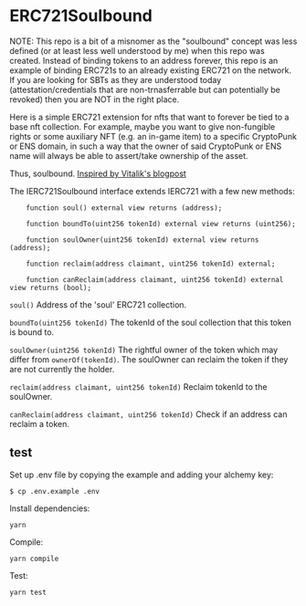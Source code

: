 # ERC721Soulbound

NOTE: This repo is a bit of a misnomer as the "soulbound" concept was less defined (or at least less well understood by me) when this repo was created. Instead of binding tokens to an address forever, this repo is an example of binding ERC721s to an already existing ERC721 on the network. If you are looking for SBTs as they are understood today (attestation/credentials that are non-trnasferrable but can potentially be revoked) then you are NOT in the right place.

Here is a simple ERC721 extension for nfts that want to forever be tied to a base nft collection. For example, maybe you want to give non-fungible rights or some auxiliary NFT (e.g. an in-game item) to a specific CryptoPunk or ENS domain, in such a way that the owner of said CryptoPunk or ENS name will always be able to assert/take ownership of the asset.

Thus, soulbound. [Inspired by Vitalik's blogpost](https://vitalik.ca/general/2022/01/26/soulbound.html)

The IERC721Soulbound interface extends IERC721 with a few new methods:

```
    function soul() external view returns (address);

    function boundTo(uint256 tokenId) external view returns (uint256);
 
    function soulOwner(uint256 tokenId) external view returns (address);

    function reclaim(address claimant, uint256 tokenId) external;

    function canReclaim(address claimant, uint256 tokenId) external view returns (bool);
```

`soul()` Address of the 'soul' ERC721 collection.

`boundTo(uint256 tokenId)` The tokenId of the soul collection that this token is bound to.

`soulOwner(uint256 tokenId)` The rightful owner of the token which may differ from `ownerOf(tokenId)`. The soulOwner can reclaim the token if they are not currently the holder.

`reclaim(address claimant, uint256 tokenId)` Reclaim tokenId to the soulOwner.

`canReclaim(address claimant, uint256 tokenId)` Check if an address can reclaim a token.

## test
Set up .env file by copying the example and adding your alchemy key:
```
$ cp .env.example .env
```

Install dependencies:
```
yarn
```

Compile:
```
yarn compile
```

Test:
```
yarn test
```
